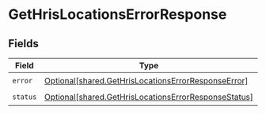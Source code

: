 # GetHrisLocationsErrorResponse


## Fields

| Field                                                                                                                  | Type                                                                                                                   | Required                                                                                                               | Description                                                                                                            |
| ---------------------------------------------------------------------------------------------------------------------- | ---------------------------------------------------------------------------------------------------------------------- | ---------------------------------------------------------------------------------------------------------------------- | ---------------------------------------------------------------------------------------------------------------------- |
| `error`                                                                                                                | [Optional[shared.GetHrisLocationsErrorResponseError]](undefined/models/shared/gethrislocationserrorresponseerror.md)   | :heavy_check_mark:                                                                                                     | N/A                                                                                                                    |
| `status`                                                                                                               | [Optional[shared.GetHrisLocationsErrorResponseStatus]](undefined/models/shared/gethrislocationserrorresponsestatus.md) | :heavy_check_mark:                                                                                                     | N/A                                                                                                                    |